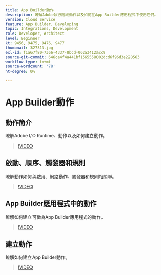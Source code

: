 ```yaml
---
title: App Builder動作
description: 瞭解Adobe執行階段動作以及如何在App Builder應用程式中使用它們。
version: Cloud Service
feature: App Builder, Developing
topic: Integrations, Development
role: Developer, Architect
level: Beginner
kt: 9456, 9475, 9476, 9477
thumbnail: 327313.jpg
exl-id: f1a67f80-7366-4337-8bcd-062a3412acc9
source-git-commit: 646ca4f4a441bf1565558002dcd6f96d3e228563
workflow-type: tm+mt
source-wordcount: '78'
ht-degree: 0%

---
```


# App Builder動作

## 動作簡介

瞭解Adobe I/O Runtime、動作以及如何建立動作。

>[!VIDEO](https://video.tv.adobe.com/v/339192/?quality=12&learn=on)

## 啟動、順序、觸發器和規則

瞭解動作如何與啟用、網路動作、觸發器和規則相關聯。

>[!VIDEO](https://video.tv.adobe.com/v/339193/?quality=12&learn=on)

## App Builder應用程式中的動作

瞭解如何建立可做為App Builder應用程式的動作。

>[!VIDEO](https://video.tv.adobe.com/v/339194/?quality=12&learn=on)

## 建立動作

瞭解如何建立App Builder動作。

>[!VIDEO](https://video.tv.adobe.com/v/339195/?quality=12&learn=on)
